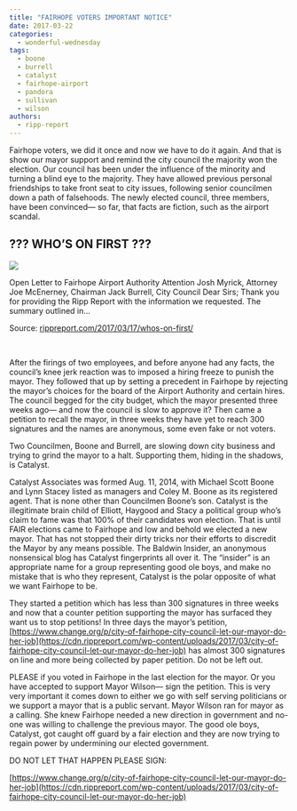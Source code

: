 ```yaml
---
title: "FAIRHOPE VOTERS IMPORTANT NOTICE"
date: 2017-03-22
categories: 
  - wonderful-wednesday
tags: 
  - boone
  - burrell
  - catalyst
  - fairhope-airport
  - pandora
  - sullivan
  - wilson
authors: 
  - ripp-report
---
```


Fairhope voters, we did it once and now we have to do it again. And that is show our mayor support and remind the city council the majority won the election. Our council has been under the influence of the minority and turning a blind eye to the majority. They have allowed previous personal friendships to take front seat to city issues, following senior councilmen down a path of falsehoods. The newly elected council, three members, have been convinced— so far, that facts are fiction, such as the airport scandal.

## ??? WHO’S ON FIRST ???

![](https://cdn.rippreport.com/wp-content/uploads/2017/03/world-of-abbott-and-costello-compilation-film-whos-on-first-skit1.jpg)

Open Letter to Fairhope Airport Authority Attention Josh Myrick, Attorney Joe McEnerney, Chairman Jack Burrell, City Council Dear Sirs; Thank you for providing the Ripp Report with the information we requested. The summary outlined in...

Source: [rippreport.com/2017/03/17/whos-on-first/](https://rippreport.com/whos-on-first/)

 

After the firings of two employees, and before anyone had any facts, the council’s knee jerk reaction was to imposed a hiring freeze to punish the mayor. They followed that up by setting a precedent in Fairhope by rejecting the mayor’s choices for the board of the Airport Authority and certain hires. The council begged for the city budget, which the mayor presented three weeks ago— and now the council is slow to approve it? Then came a petition to recall the mayor, in three weeks they have yet to reach 300 signatures and the names are anonymous, some even fake or not voters.

Two Councilmen, Boone and Burrell, are slowing down city business and trying to grind the mayor to a halt. Supporting them, hiding in the shadows, is Catalyst.

Catalyst Associates was formed Aug. 11, 2014, with Michael Scott Boone and Lynn Stacey listed as managers and Coley M. Boone as its registered agent. That is none other than Councilmen Boone’s son. Catalyst is the illegitimate brain child of Elliott, Haygood and Stacy a political group who’s claim to fame was that 100% of their candidates won election. That is until FAIR elections came to Fairhope and low and behold we elected a new mayor. That has not stopped their dirty tricks nor their efforts to discredit the Mayor by any means possible. The Baldwin Insider, an anonymous nonsensical blog has Catalyst fingerprints all over it. The “insider” is an appropriate name for a group representing good ole boys, and make no mistake that is who they represent, Catalyst is the polar opposite of what we want Fairhope to be.

They started a petition which has less than 300 signatures in three weeks and now that a counter petition supporting the mayor has surfaced they want us to stop petitions! In three days the mayor’s petition, [https://www.change.org/p/city-of-fairhope-city-council-let-our-mayor-do-her-job](https://cdn.rippreport.com/wp-content/uploads/2017/03/city-of-fairhope-city-council-let-our-mayor-do-her-job) has almost 300 signatures on line and more being collected by paper petition. Do not be left out.

PLEASE if you voted in Fairhope in the last election for the mayor. Or you have accepted to support Mayor Wilson— sign the petition. This is very very important it comes down to either we go with self serving politicians or we support a mayor that is a public servant. Mayor Wilson ran for mayor as a calling. She knew Fairhope needed a new direction in government and no-one was willing to challenge the previous mayor. The good ole boys, Catalyst, got caught off guard by a fair election and they are now trying to regain power by undermining our elected government.

DO NOT LET THAT HAPPEN PLEASE SIGN:

[https://www.change.org/p/city-of-fairhope-city-council-let-our-mayor-do-her-job](https://cdn.rippreport.com/wp-content/uploads/2017/03/city-of-fairhope-city-council-let-our-mayor-do-her-job)

